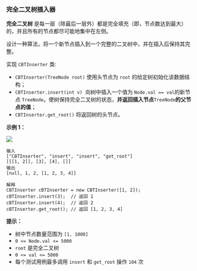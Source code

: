 ### 完全二叉树插入器 ###
**完全二叉树** 是每一层（除最后一层外）都是完全填充（即，节点数达到最大）的，并且所有的节点都尽可能地集中在左侧。

设计一种算法，将一个新节点插入到一个完整的二叉树中，并在插入后保持其完整。

实现 `CBTInserter` 类:

* `CBTInserter(TreeNode root)` 使用头节点为 `root` 的给定树初始化该数据结构；
* `CBTInserter.insert(int v)`  向树中插入一个值为 `Node.val == val`的新节点 `TreeNode`。使树保持完全二叉树的状态，**并返回插入节点**`TreeNode`**的父节点的值**；
* `CBTInserter.get_root()` 将返回树的头节点。



**示例 1：**

![](https://assets.leetcode.com/uploads/2021/08/03/lc-treeinsert.jpg)

```
输入
["CBTInserter", "insert", "insert", "get_root"]
[[[1, 2]], [3], [4], []]
输出
[null, 1, 2, [1, 2, 3, 4]]

解释
CBTInserter cBTInserter = new CBTInserter([1, 2]);
cBTInserter.insert(3);  // 返回 1
cBTInserter.insert(4);  // 返回 2
cBTInserter.get_root(); // 返回 [1, 2, 3, 4]
```



**提示：**

* 树中节点数量范围为 `[1, 1000]`
* `0 <= Node.val <= 5000`
* `root` 是完全二叉树
* `0 <= val <= 5000`
* 每个测试用例最多调用 `insert` 和 `get_root` 操作 `104` 次

